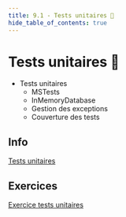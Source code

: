 ```yaml
---
title: 9.1 - Tests unitaires 🧪
hide_table_of_contents: true
---
```


# Tests unitaires 🧪

- Tests unitaires
  - MSTests
  - InMemoryDatabase
  - Gestion des exceptions
  - Couverture des tests

## Info

[Tests unitaires](/info/TestsUnitaires)

## Exercices

[Exercice tests unitaires](/exercices/TestsUnitaires)

